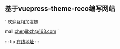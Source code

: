 ## 基于vuepress-theme-reco编写网站

`
欢迎互相加友链

mail:chenjibzh@163.com
`

::: tip
[在线地址](https://www.bcjiangbo.cn)
:::

